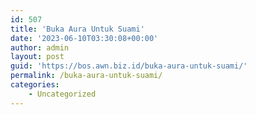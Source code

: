 ```yaml
---
id: 507
title: 'Buka Aura Untuk Suami'
date: '2023-06-10T03:30:08+00:00'
author: admin
layout: post
guid: 'https://bos.awn.biz.id/buka-aura-untuk-suami/'
permalink: /buka-aura-untuk-suami/
categories:
    - Uncategorized
---
```


